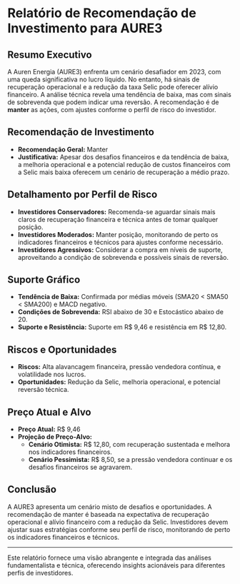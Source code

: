 # Relatório de Recomendação de Investimento para AURE3

## Resumo Executivo
A Auren Energia (AURE3) enfrenta um cenário desafiador em 2023, com uma queda significativa no lucro líquido. No entanto, há sinais de recuperação operacional e a redução da taxa Selic pode oferecer alívio financeiro. A análise técnica revela uma tendência de baixa, mas com sinais de sobrevenda que podem indicar uma reversão. A recomendação é de **manter** as ações, com ajustes conforme o perfil de risco do investidor.

## Recomendação de Investimento
- **Recomendação Geral:** Manter
- **Justificativa:** Apesar dos desafios financeiros e da tendência de baixa, a melhoria operacional e a potencial redução de custos financeiros com a Selic mais baixa oferecem um cenário de recuperação a médio prazo.

## Detalhamento por Perfil de Risco
- **Investidores Conservadores:** Recomenda-se aguardar sinais mais claros de recuperação financeira e técnica antes de tomar qualquer posição.
- **Investidores Moderados:** Manter posição, monitorando de perto os indicadores financeiros e técnicos para ajustes conforme necessário.
- **Investidores Agressivos:** Considerar a compra em níveis de suporte, aproveitando a condição de sobrevenda e possíveis sinais de reversão.

## Suporte Gráfico
- **Tendência de Baixa:** Confirmada por médias móveis (SMA20 < SMA50 < SMA200) e MACD negativo.
- **Condições de Sobrevenda:** RSI abaixo de 30 e Estocástico abaixo de 20.
- **Suporte e Resistência:** Suporte em R$ 9,46 e resistência em R$ 12,80.

## Riscos e Oportunidades
- **Riscos:** Alta alavancagem financeira, pressão vendedora contínua, e volatilidade nos lucros.
- **Oportunidades:** Redução da Selic, melhoria operacional, e potencial reversão técnica.

## Preço Atual e Alvo
- **Preço Atual:** R$ 9,46
- **Projeção de Preço-Alvo:**
  - **Cenário Otimista:** R$ 12,80, com recuperação sustentada e melhora nos indicadores financeiros.
  - **Cenário Pessimista:** R$ 8,50, se a pressão vendedora continuar e os desafios financeiros se agravarem.

## Conclusão
A AURE3 apresenta um cenário misto de desafios e oportunidades. A recomendação de manter é baseada na expectativa de recuperação operacional e alívio financeiro com a redução da Selic. Investidores devem ajustar suas estratégias conforme seu perfil de risco, monitorando de perto os indicadores financeiros e técnicos.

---

Este relatório fornece uma visão abrangente e integrada das análises fundamentalista e técnica, oferecendo insights acionáveis para diferentes perfis de investidores.